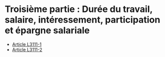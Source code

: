 # Troisième partie : Durée du travail, salaire, intéressement, participation et épargne salariale    

* [Article L3111-1](./LEGIARTI000006902438.md)
* [Article L3111-2](./LEGIARTI000006902439.md)
